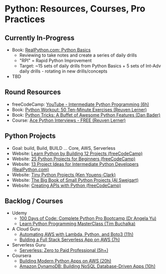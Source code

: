 # Python: Resources, Courses, Pro Practices

## Currently In-Progress

- Book: [RealPython.com: Python Basics](https://realpython.com/learning-paths/python-basics-book/)
    - Reviewing to take notes and create a series of daily drills 
    - "RPI" = Rapid Python Improvement
    - Target: ~15 sets of daily drills from Python Basics + 5 sets of Int-Adv daily drills - rotating in new drills/concepts
- TBD

## Round Resources

- freeCodeCamp: [YouTube - Intermediate Python Programming (6h)](https://www.youtube.com/watch?v=HGOBQPFzWKo)
- Book: [Python Workout: 50 Ten-Minute Exercises (Reuven Lerner)](https://lerner.co.il/2019/04/29/improve-your-python-skills-with-my-new-book-python-workout/)
- Book: [Python Tricks: A Buffet of Awesome Python Features (Dan Bader)](https://realpython.com/products/python-tricks-book/)
- Course: [Ace Python Interviews - FREE (Reuven Lerner)](https://store.lerner.co.il/ace-python-interviews)

## Python Projects

- Goal: build, Build, BUILD ... Core, AWS, Serverless
- Website: [Learn Python by Building 12 Projects (freeCodeCamp)](https://www.freecodecamp.org/news/learn-how-to-build-12-python-projects-in-one-course/)
- Website: [25 Python Projects for Beginners (freeCodeCamp)](https://www.freecodecamp.org/news/python-projects-for-beginners/)
- Website: [13 Project Ideas for Intermediate Python Developers (RealPython.com)](https://realpython.com/intermediate-python-project-ideas/)
- Website: [Tiny Python Projects (Ken Youens-Clark)](https://tinypythonprojects.com/)
- Website: [The Big Book of Small Python Projects (Al Sweigart)](https://inventwithpython.com/bigbookpython/)
- Website: [Creating APIs with Python (freeCodeCamp)](https://www.freecodecamp.org/news/creating-apis-with-python-free-19-hour-course/)

## Backlog / Courses

- Udemy
    - [100 Days of Code: Complete Python Pro Bootcamp (Dr Angela Yu)](https://www.udemy.com/course/100-days-of-code/)
    - [Learn Python Programming MasterClass (Tim Buchalka)](https://www.udemy.com/course/python-the-complete-python-developer-course/)
- A Cloud Guru
    - [Automating AWS with Lambda, Python, and Boto3 (11h)](https://learn.acloud.guru/course/d15d3060-fa99-4dbd-90c1-c1b9abb70f53/overview)
    - [Bulding a Full Stack Serverless App on AWS (7h)](https://acloudguru.com/course/building-a-full-stack-serverless-application-on-aws)
- Serverless Guru
    - [Serverless: Zero to Paid Professional (5h+)](https://training.serverlessguru.com/courses/serverless-from-zero-to-paid-professional)
- Coursera
    - [Building Modern Python Apps on AWS (20h)](https://www.coursera.org/learn/building-modern-python-applications-on-aws)
    - [Amazon DynamoDB: Building NoSQL Database-Driven Apps (10h)](https://www.coursera.org/learn/dynamodb-nosql-database-driven-apps)